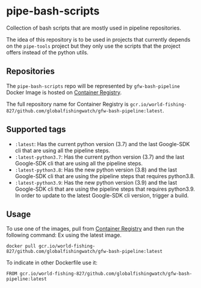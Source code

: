 # pipe-bash-scripts
Collection of bash scripts that are mostly used in pipeline repositories.

The idea of this repository is to be used in projects that currently depends on the `pipe-tools` project but they only use the scripts that the project offers instead of the python utils.


## Repositories
The `pipe-bash-scripts` repo will be represented by `gfw-bash-pipeline` Docker Image is hosted on [Container Registry](https://gcr.io/world-fishing-827/gfw-bash-pipeline).

The full repository name for Container Registry is `gcr.io/world-fishing-827/github.com/globalfishingwatch/gfw-bash-pipeline:latest`.

## Supported tags

* `:latest`: Has the current python version (3.7) and the last Google-SDK cli that are using all the pipeline steps.
* `:latest-python3.7`: Has the current python version (3.7) and the last Google-SDK cli that are using all the pipeline steps.
* `:latest-python3.8`: Has the new python version (3.8) and the last Google-SDK cli that are using the pipeline steps that requires python3.8.
* `:latest-python3.9`: Has the new python version (3.9) and the last Google-SDK cli that are using the pipeline steps that requires python3.9.
In order to update to the latest Google-SDK cli version, trigger a build.

## Usage

To use one of the images, pull from [Container Registry](https://gcr.io/google.com/cloudsdktool/cloud-sdk) and then run the following command:
Ex using the latest image.

```
docker pull gcr.io/world-fishing-827/github.com/globalfishingwatch/gfw-bash-pipeline:latest
```

To indicate in other Dockerfile use it:
```
FROM gcr.io/world-fishing-827/github.com/globalfishingwatch/gfw-bash-pipeline:latest

